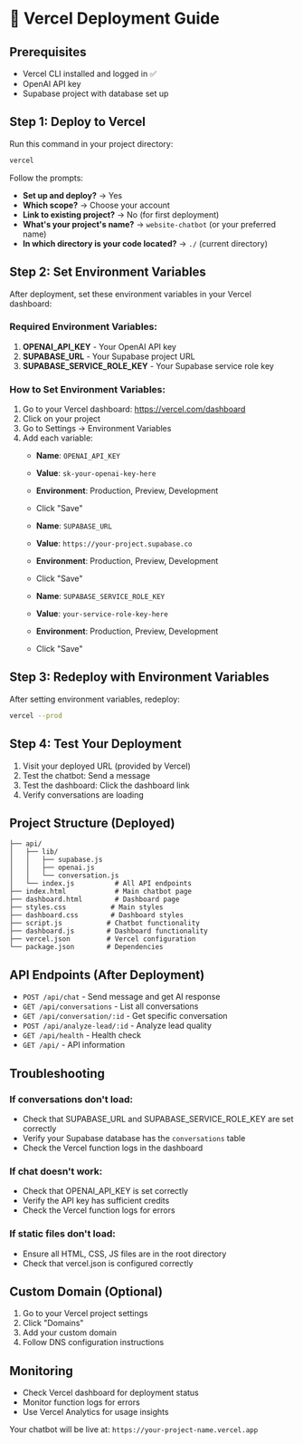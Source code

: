 # 🚀 Vercel Deployment Guide

## Prerequisites
- Vercel CLI installed and logged in ✅
- OpenAI API key
- Supabase project with database set up

## Step 1: Deploy to Vercel

Run this command in your project directory:
```bash
vercel
```

Follow the prompts:
- **Set up and deploy?** → Yes
- **Which scope?** → Choose your account
- **Link to existing project?** → No (for first deployment)
- **What's your project's name?** → `website-chatbot` (or your preferred name)
- **In which directory is your code located?** → `./` (current directory)

## Step 2: Set Environment Variables

After deployment, set these environment variables in your Vercel dashboard:

### Required Environment Variables:
1. **OPENAI_API_KEY** - Your OpenAI API key
2. **SUPABASE_URL** - Your Supabase project URL
3. **SUPABASE_SERVICE_ROLE_KEY** - Your Supabase service role key

### How to Set Environment Variables:
1. Go to your Vercel dashboard: https://vercel.com/dashboard
2. Click on your project
3. Go to Settings → Environment Variables
4. Add each variable:
   - **Name**: `OPENAI_API_KEY`
   - **Value**: `sk-your-openai-key-here`
   - **Environment**: Production, Preview, Development
   - Click "Save"

   - **Name**: `SUPABASE_URL`
   - **Value**: `https://your-project.supabase.co`
   - **Environment**: Production, Preview, Development
   - Click "Save"

   - **Name**: `SUPABASE_SERVICE_ROLE_KEY`
   - **Value**: `your-service-role-key-here`
   - **Environment**: Production, Preview, Development
   - Click "Save"

## Step 3: Redeploy with Environment Variables

After setting environment variables, redeploy:
```bash
vercel --prod
```

## Step 4: Test Your Deployment

1. Visit your deployed URL (provided by Vercel)
2. Test the chatbot: Send a message
3. Test the dashboard: Click the dashboard link
4. Verify conversations are loading

## Project Structure (Deployed)
```
├── api/
│   ├── lib/
│   │   ├── supabase.js
│   │   ├── openai.js
│   │   └── conversation.js
│   └── index.js          # All API endpoints
├── index.html            # Main chatbot page
├── dashboard.html        # Dashboard page
├── styles.css           # Main styles
├── dashboard.css        # Dashboard styles
├── script.js           # Chatbot functionality
├── dashboard.js        # Dashboard functionality
├── vercel.json         # Vercel configuration
└── package.json        # Dependencies
```

## API Endpoints (After Deployment)
- `POST /api/chat` - Send message and get AI response
- `GET /api/conversations` - List all conversations
- `GET /api/conversation/:id` - Get specific conversation
- `POST /api/analyze-lead/:id` - Analyze lead quality
- `GET /api/health` - Health check
- `GET /api/` - API information

## Troubleshooting

### If conversations don't load:
- Check that SUPABASE_URL and SUPABASE_SERVICE_ROLE_KEY are set correctly
- Verify your Supabase database has the `conversations` table
- Check the Vercel function logs in the dashboard

### If chat doesn't work:
- Check that OPENAI_API_KEY is set correctly
- Verify the API key has sufficient credits
- Check the Vercel function logs for errors

### If static files don't load:
- Ensure all HTML, CSS, JS files are in the root directory
- Check that vercel.json is configured correctly

## Custom Domain (Optional)
1. Go to your Vercel project settings
2. Click "Domains"
3. Add your custom domain
4. Follow DNS configuration instructions

## Monitoring
- Check Vercel dashboard for deployment status
- Monitor function logs for errors
- Use Vercel Analytics for usage insights

Your chatbot will be live at: `https://your-project-name.vercel.app`
